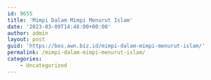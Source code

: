 ```yaml
---
id: 9655
title: 'Mimpi Dalam Mimpi Menurut Islam'
date: '2023-03-09T14:48:00+00:00'
author: admin
layout: post
guid: 'https://bos.awn.biz.id/mimpi-dalam-mimpi-menurut-islam/'
permalink: /mimpi-dalam-mimpi-menurut-islam/
categories:
    - Uncategorized
---
```


